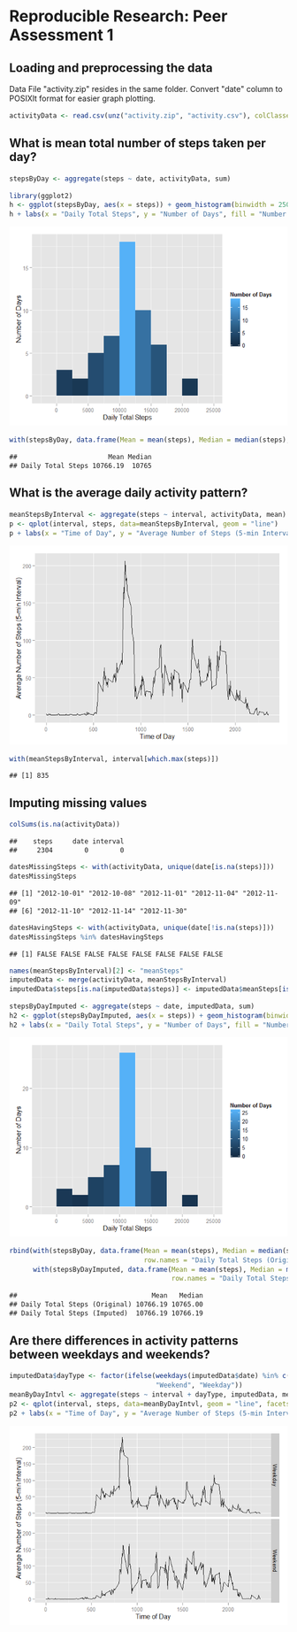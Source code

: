 # Reproducible Research: Peer Assessment 1


## Loading and preprocessing the data

Data File "activity.zip" resides in the same folder. Convert "date" column to POSIXlt format for easier graph plotting.


```r
activityData <- read.csv(unz("activity.zip", "activity.csv"), colClasses = c("integer", "Date", "integer"))
```


## What is mean total number of steps taken per day?


```r
stepsByDay <- aggregate(steps ~ date, activityData, sum)
```


```r
library(ggplot2)
h <- ggplot(stepsByDay, aes(x = steps)) + geom_histogram(binwidth = 2500, aes(fill = ..count..))
h + labs(x = "Daily Total Steps", y = "Number of Days", fill = "Number of Days")
```

![](PA1_template_files/figure-html/unnamed-chunk-3-1.png) 


```r
with(stepsByDay, data.frame(Mean = mean(steps), Median = median(steps), row.names = "Daily Total Steps"))
```

```
##                       Mean Median
## Daily Total Steps 10766.19  10765
```


## What is the average daily activity pattern?


```r
meanStepsByInterval <- aggregate(steps ~ interval, activityData, mean)
p <- qplot(interval, steps, data=meanStepsByInterval, geom = "line")
p + labs(x = "Time of Day", y = "Average Number of Steps (5-min Interval)")
```

![](PA1_template_files/figure-html/unnamed-chunk-5-1.png) 


```r
with(meanStepsByInterval, interval[which.max(steps)])
```

```
## [1] 835
```

## Imputing missing values


```r
colSums(is.na(activityData))
```

```
##    steps     date interval 
##     2304        0        0
```


```r
datesMissingSteps <- with(activityData, unique(date[is.na(steps)]))
datesMissingSteps
```

```
## [1] "2012-10-01" "2012-10-08" "2012-11-01" "2012-11-04" "2012-11-09"
## [6] "2012-11-10" "2012-11-14" "2012-11-30"
```

```r
datesHavingSteps <- with(activityData, unique(date[!is.na(steps)]))
datesMissingSteps %in% datesHavingSteps
```

```
## [1] FALSE FALSE FALSE FALSE FALSE FALSE FALSE FALSE
```


```r
names(meanStepsByInterval)[2] <- "meanSteps"
imputedData <- merge(activityData, meanStepsByInterval)
imputedData$steps[is.na(imputedData$steps)] <- imputedData$meanSteps[is.na(imputedData$steps)]
```


```r
stepsByDayImputed <- aggregate(steps ~ date, imputedData, sum)
h2 <- ggplot(stepsByDayImputed, aes(x = steps)) + geom_histogram(binwidth = 2500, aes(fill = ..count..))
h2 + labs(x = "Daily Total Steps", y = "Number of Days", fill = "Number of Days")
```

![](PA1_template_files/figure-html/unnamed-chunk-10-1.png) 


```r
rbind(with(stepsByDay, data.frame(Mean = mean(steps), Median = median(steps),
                                  row.names = "Daily Total Steps (Original)")),
      with(stepsByDayImputed, data.frame(Mean = mean(steps), Median = median(steps), 
                                         row.names = "Daily Total Steps (Imputed)")))
```

```
##                                  Mean   Median
## Daily Total Steps (Original) 10766.19 10765.00
## Daily Total Steps (Imputed)  10766.19 10766.19
```


## Are there differences in activity patterns between weekdays and weekends?


```r
imputedData$dayType <- factor(ifelse(weekdays(imputedData$date) %in% c("Saturday", "Sunday"), 
                                     "Weekend", "Weekday"))
meanByDayIntvl <- aggregate(steps ~ interval + dayType, imputedData, mean)
p2 <- qplot(interval, steps, data=meanByDayIntvl, geom = "line", facets = dayType ~ .)
p2 + labs(x = "Time of Day", y = "Average Number of Steps (5-min Interval)")
```

![](PA1_template_files/figure-html/unnamed-chunk-12-1.png) 

